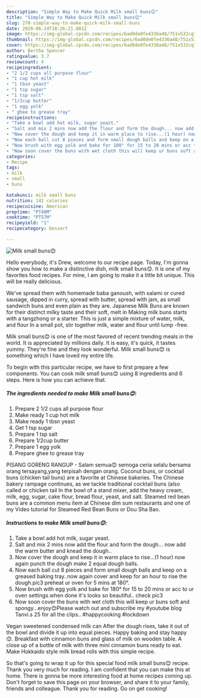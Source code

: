 ```yaml
---
description: "Simple Way to Make Quick Milk small buns😊"
title: "Simple Way to Make Quick Milk small buns😊"
slug: 278-simple-way-to-make-quick-milk-small-buns
date: 2020-06-24T18:26:21.081Z
image: https://img-global.cpcdn.com/recipes/6ad0de0fe4336a48/751x532cq70/milk-small-buns😊-recipe-main-photo.jpg
thumbnail: https://img-global.cpcdn.com/recipes/6ad0de0fe4336a48/751x532cq70/milk-small-buns😊-recipe-main-photo.jpg
cover: https://img-global.cpcdn.com/recipes/6ad0de0fe4336a48/751x532cq70/milk-small-buns😊-recipe-main-photo.jpg
author: Bertha Spencer
ratingvalue: 3.7
reviewcount: 4
recipeingredient:
- "2 1/2 cups all purpose flour"
- "1 cup hot milk"
- "1 tbsn yeast"
- "1 tsp sugar"
- "1 tsp salt"
- "1/2cup butter"
- "1 egg yolk"
- " ghee to grease tray"
recipeinstructions:
- "Take a bowl add hot milk, sugar yeast."
- "Salt and mix 2 mins now add the flour and form the dough... now add the warm butter and knead the dough.."
- "Now cover the dough and keep it in warm place to rise...(1 hour) now again punch the dough make 2 equal dough balls."
- "Now each ball cut 8 pieces and form small dough balls and keep on a greased baking tray..now again cover and keep for an hour to rise the dough.pic3 preheat ur oven for 5 mins at 180°."
- "Now brush with egg yolk and bake for 180° for 15 to 20 mins or acc to ur oven settings.when done it&#39;s looks so beautiful.. check pic3"
- "Now soon cover the buns with wet cloth this will keep ur buns soft and spongy...enjoy😊Please watch out and subscribe my #youtube blog Tanvi.s 25 for all the clips.. #happycooking #lockdown"
categories:
- Recipe
tags:
- milk
- small
- buns

katakunci: milk small buns 
nutrition: 142 calories
recipecuisine: American
preptime: "PT40M"
cooktime: "PT57M"
recipeyield: "1"
recipecategory: Dessert

---
```



![Milk small buns😊](https://img-global.cpcdn.com/recipes/6ad0de0fe4336a48/751x532cq70/milk-small-buns😊-recipe-main-photo.jpg)

Hello everybody, it's Drew, welcome to our recipe page. Today, I'm gonna show you how to make a distinctive dish, milk small buns😊. It is one of my favorites food recipes. For mine, I am going to make it a little bit unique. This will be really delicious.

We&#39;ve spread them with homemade baba ganoush, with salami or cured sausage, dipped in curry, spread with butter, spread with jam, as small sandwich buns and even plain as they are. Japanese Milk Buns are known for their distinct milky taste and their soft, melt in Making milk buns starts with a tangzhong or a starter. This is just a simple mixture of water, milk, and flour In a small pot, stir together milk, water and flour until lump -free.

Milk small buns😊 is one of the most favored of recent trending meals in the world. It is appreciated by millions daily. It is easy, it's quick, it tastes yummy. They're fine and they look wonderful. Milk small buns😊 is something which I have loved my entire life.


To begin with this particular recipe, we have to first prepare a few components. You can cook milk small buns😊 using 8 ingredients and 6 steps. Here is how you can achieve that.

<!--inarticleads1-->

##### The ingredients needed to make Milk small buns😊:

1. Prepare 2 1/2 cups all purpose flour
1. Make ready 1 cup hot milk
1. Make ready 1 tbsn yeast
1. Get 1 tsp sugar
1. Prepare 1 tsp salt
1. Prepare 1/2cup butter
1. Prepare 1 egg yolk
1. Prepare  ghee to grease tray


PISANG GORENG RANGUP - Salam semua😊 semoga ceria selalu bersama orang tersayang,yang terpisah dengan orang. Coconut buns, or cocktail buns (chicken tail buns) are a favorite at Chinese bakeries. The Chinese bakery rampage continues, as we tackle traditional cocktail buns (also called or chicken tail In the bowl of a stand mixer, add the heavy cream, milk, egg, sugar, cake flour, bread flour, yeast, and salt. Steamed red bean buns are a common menu item at Chinese dim sum restaurants and one of my Video tutorial for Steamed Red Bean Buns or Dou Sha Bao. 

<!--inarticleads2-->

##### Instructions to make Milk small buns😊:

1. Take a bowl add hot milk, sugar yeast.
1. Salt and mix 2 mins now add the flour and form the dough... now add the warm butter and knead the dough..
1. Now cover the dough and keep it in warm place to rise...(1 hour) now again punch the dough make 2 equal dough balls.
1. Now each ball cut 8 pieces and form small dough balls and keep on a greased baking tray..now again cover and keep for an hour to rise the dough.pic3 preheat ur oven for 5 mins at 180°.
1. Now brush with egg yolk and bake for 180° for 15 to 20 mins or acc to ur oven settings.when done it&#39;s looks so beautiful.. check pic3
1. Now soon cover the buns with wet cloth this will keep ur buns soft and spongy...enjoy😊Please watch out and subscribe my #youtube blog Tanvi.s 25 for all the clips.. #happycooking #lockdown


Vegan sweetened condensed milk can After the dough rises, take it out of the bowl and divide it up into equal pieces. Happy baking and stay happy 😊. Breakfast with cinnamon buns and glass of milk on wooden table. A close up of a bottle of milk with three mini cinnamon buns ready to eat. Make Hokkaido style milk bread rolls with this simple recipe. 

So that's going to wrap it up for this special food milk small buns😊 recipe. Thank you very much for reading. I am confident that you can make this at home. There is gonna be more interesting food at home recipes coming up. Don't forget to save this page on your browser, and share it to your family, friends and colleague. Thank you for reading. Go on get cooking!
